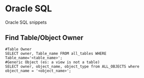 # Oracle SQL
Oracle SQL snippets

## Find Table/Object Owner
    #Table Owner
    SELECT owner, Table_name FROM all_tables WHERE Table_name='<table_name>';
    #Generic Object (es: a view is not a table)
    SELECT owner, object_name, object_type from ALL_OBJECTS where object_name = '<object_name>';

